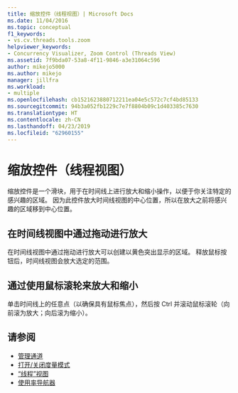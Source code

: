 ```yaml
---
title: 缩放控件（线程视图）| Microsoft Docs
ms.date: 11/04/2016
ms.topic: conceptual
f1_keywords:
- vs.cv.threads.tools.zoom
helpviewer_keywords:
- Concurrency Visualizer, Zoom Control (Threads View)
ms.assetid: 7f9bda07-53a8-4f11-9846-a3e31064c596
author: mikejo5000
ms.author: mikejo
manager: jillfra
ms.workload:
- multiple
ms.openlocfilehash: cb1521623880712211ea04e5c572c7cf4bd85133
ms.sourcegitcommit: 94b3a052fb1229c7e7f8804b09c1d403385c7630
ms.translationtype: HT
ms.contentlocale: zh-CN
ms.lasthandoff: 04/23/2019
ms.locfileid: "62960155"
---
```

# <a name="zoom-control-threads-view"></a>缩放控件（线程视图）
缩放控件是一个滑块，用于在时间线上进行放大和缩小操作，以便于你关注特定的感兴趣的区域。 因为此控件放大时间线视图的中心位置，所以在放大之前将感兴趣的区域移到中心位置。

## <a name="zoom-in-by-dragging-in-the-timeline-view"></a>在时间线视图中通过拖动进行放大
 在时间线视图中通过拖动进行放大可以创建以黄色突出显示的区域。 释放鼠标按钮后，时间线视图会放大选定的范围。

## <a name="zoom-in-and-out-by-using-the-mouse-wheel"></a>通过使用鼠标滚轮来放大和缩小
 单击时间线上的任意点（以确保具有鼠标焦点），然后按 Ctrl 并滚动鼠标滚轮（向前滚为放大；向后滚为缩小）。

## <a name="see-also"></a>请参阅
- [管理通道](../profiling/manage-channels.md)
- [打开/关闭度量模式](../profiling/measure-mode-on-off.md)
- [“线程”视图](../profiling/threads-view-parallel-performance.md)
- [使用率导航器](../profiling/utilization-navigator.md)
